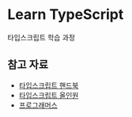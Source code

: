 # Learn TypeScript
타입스크립트 학습 과정
## 참고 자료
- [타입스크립트 핸드북](https://www.typescriptlang.org/docs/handbook/intro.html)
- [타입스크립트 올인원](https://www.inflearn.com/course/%ED%83%80%EC%9E%85%EC%8A%A4%ED%81%AC%EB%A6%BD%ED%8A%B8-%EC%98%AC%EC%9D%B8%EC%9B%90-1/dashboard)
- [프로그래머스](https://school.programmers.co.kr/learn/challenges?order=acceptance_desc&languages=javascript)